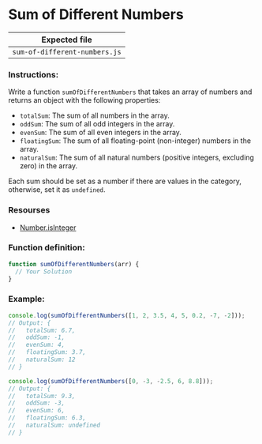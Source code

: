 # Sum of Different Numbers

| Expected file                 |
| ----------------------------- |
| `sum-of-different-numbers.js` |

### Instructions:

Write a function `sumOfDifferentNumbers` that takes an array of numbers and returns an object with the following properties:

- `totalSum`: The sum of all numbers in the array.
- `oddSum`: The sum of all odd integers in the array.
- `evenSum`: The sum of all even integers in the array.
- `floatingSum`: The sum of all floating-point (non-integer) numbers in the array.
- `naturalSum`: The sum of all natural numbers (positive integers, excluding zero) in the array.

Each sum should be set as a number if there are values in the category, otherwise, set it as `undefined`.

### Resourses

- [Number.isInteger](https://developer.mozilla.org/en-US/docs/Web/JavaScript/Reference/Global_Objects/Number/isInteger)

### Function definition:

```js
function sumOfDifferentNumbers(arr) {
  // Your Solution
}
```

### Example:

```javascript
console.log(sumOfDifferentNumbers([1, 2, 3.5, 4, 5, 0.2, -7, -2]));
// Output: {
//   totalSum: 6.7,
//   oddSum: -1,
//   evenSum: 4,
//   floatingSum: 3.7,
//   naturalSum: 12
// }

console.log(sumOfDifferentNumbers([0, -3, -2.5, 6, 8.8]));
// Output: {
//   totalSum: 9.3,
//   oddSum: -3,
//   evenSum: 6,
//   floatingSum: 6.3,
//   naturalSum: undefined
// }
```
